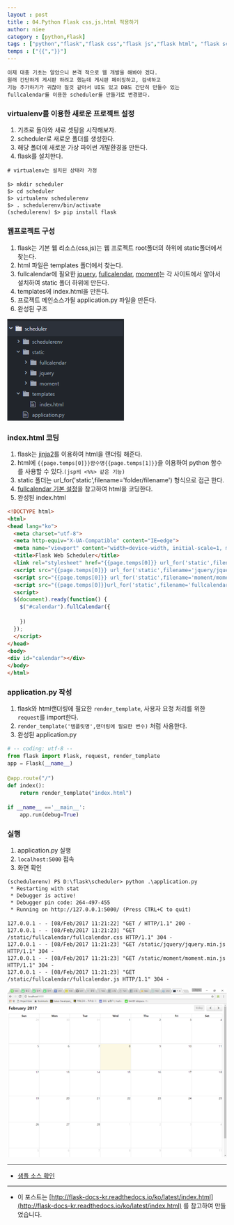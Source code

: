 ```yaml
---
layout : post
title : 04.Python Flask css,js,html 적용하기
author: niee
category : [python,Flask]
tags : ["python","flask","flask css","flask js","flask html", "flask scheduler"]
temps : ["{{","}}"]
---
```


```
이제 대충 기초는 알았으니 본격 적으로 웹 개발을 해봐야 겠다.
원래 간단하게 게시판 하려고 했는데 게시판 페이징하고, 검색하고
기능 추가하기가 귀찮아 질것 같아서 UI도 있고 DB도 간단히 만들수 있는
fullcalendar를 이용한 scheduler를 만들기로 변경했다.
```

### virtualenv를 이용한 새로운 프로젝트 설정
1. 기초로 돌아와 새로 셋팅을 시작해보자.
2. scheduler로 새로운 폴더를 생성한다.
3. 해당 폴더에 새로운 가상 파이썬 개발환경을 만든다.
4. flask를 설치한다.

```
# virtualenv는 설치된 상태라 가정

$> mkdir scheduler
$> cd scheduler
$> virtualenv schedulerenv
$> . schedulerenv/bin/activate
(schedulerenv) $> pip install flask
```

### 웹프로젝트 구성
1. flask는 기본 웹 리소스(css,js)는 웹 프로젝트 root폴더의 하위에 static폴더에서 찾는다.
2. html 파일은 templates 폴더에서 찾는다.
3. fullcalendar에 필요한 [jquery](http://jquery.com/download/), [fullcalendar](https://fullcalendar.io/download/), [moment](http://momentjs.com/)는 각 사이트에서 알아서 설치하여 static 폴더 하위에 만든다.
4. templates에 index.html을 만든다.
5. 프로젝트 메인소스가될 application.py 파일을 만든다.
6. 완성된 구조

![프로젝트 구조](/images/python/scheduler/1.png)

### index.html 코딩
1. flask는 [jinja2](http://jinja.pocoo.org/docs/2.9/templates/)를 이용하여 html을 랜더링 해준다.
2. html에 ```{{page.temps[0]}}함수명{{page.temps[1]}}```을 이용하여 python 함수를 사용할 수 있다.```(jsp의 <%%> 같은 기능)```
3. static 폴더는 url_for('static',filename='folder/filename') 형식으로 접근 한다.
4. [fullcalendar 기본 설정](https://fullcalendar.io/docs/usage/)을 참고하여 html을 코딩한다.
5. 완성된 index.html

```html
<!DOCTYPE html>
<html>
<head lang="ko">
  <meta charset="utf-8">
  <meta http-equiv="X-UA-Compatible" content="IE=edge">
  <meta name="viewport" content="width=device-width, initial-scale=1, maximum-scale=1, user-scalable=no">
  <title>Flask Web Scheduler</title>
  <link rel="stylesheet" href="{{page.temps[0]}} url_for('static',filename='fullcalendar/fullcalendar.css') {{page.temps[1]}}" />
  <script src="{{page.temps[0]}} url_for('static',filename='jquery/jquery.min.js') {{page.temps[1]}}"></script>
  <script src="{{page.temps[0]}} url_for('static',filename='moment/moment.min.js') {{page.temps[1]}}"></script>
  <script src="{{page.temps[0]}}url_for('static',filename='fullcalendar/fullcalendar.js'){{page.temps[1]}}"></script>
  <script>
  $(document).ready(function() {
    $("#calendar").fullCalendar({

    })
  });
  </script>
</head>
<body>
<div id="calendar"></div>
</body>
</html>
```

### application.py 작성
1. flask와 html랜더링에 필요한 ```render_template```, 사용자 요청 처리를 위한 ```request```를 import한다.
2. ```render_template('템플릿명',랜더링에 필요한 변수)``` 처럼 사용한다.
3. 완성된 application.py

```python
# -- coding: utf-8 --
from flask import Flask, request, render_template
app = Flask(__name__)

@app.route("/")
def index():
    return render_template("index.html")

if __name__ =='__main__':
    app.run(debug=True)
```

### 실행
1. application.py 실행
2. ```localhost:5000``` 접속
3. 화면 확인

```
(schedulerenv) PS D:\flask\scheduler> python .\application.py
 * Restarting with stat
 * Debugger is active!
 * Debugger pin code: 264-497-455
 * Running on http://127.0.0.1:5000/ (Press CTRL+C to quit)

127.0.0.1 - - [08/Feb/2017 11:21:22] "GET / HTTP/1.1" 200 -
127.0.0.1 - - [08/Feb/2017 11:21:23] "GET /static/fullcalendar/fullcalendar.css HTTP/1.1" 304 -
127.0.0.1 - - [08/Feb/2017 11:21:23] "GET /static/jquery/jquery.min.js HTTP/1.1" 304 -
127.0.0.1 - - [08/Feb/2017 11:21:23] "GET /static/moment/moment.min.js HTTP/1.1" 304 -
127.0.0.1 - - [08/Feb/2017 11:21:23] "GET /static/fullcalendar/fullcalendar.js HTTP/1.1" 304 -
```

![scheduler main](/images/python/scheduler/2.png)

----------

- [샘플 소스 확인](https://github.com/ParkMinKyu/scheduler)

----------

- 이 포스트는 [http://flask-docs-kr.readthedocs.io/ko/latest/index.html](http://flask-docs-kr.readthedocs.io/ko/latest/index.html) 를 참고하여 만들었습니다.
